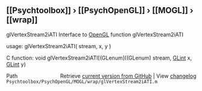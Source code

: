 ## [[Psychtoolbox]] &#8250; [[PsychOpenGL]] &#8250; [[MOGL]] &#8250; [[wrap]]

glVertexStream2iATI  Interface to [OpenGL](OpenGL) function glVertexStream2iATI  
  
usage:  glVertexStream2iATI( stream, x, y )  
  
C function:  void glVertexStream2iATI[(GLenum]((GLenum) stream, [GLint](GLint) x, [GLint](GLint) y)  




<div class="code_header" style="text-align:right;">
  <span style="float:left;">Path&nbsp;&nbsp;</span> <span class="counter">Retrieve <a href=
  "https://raw.github.com/Psychtoolbox-3/Psychtoolbox-3/beta/Psychtoolbox/PsychOpenGL/MOGL/wrap/glVertexStream2iATI.m">current version from GitHub</a> | View <a href=
  "https://github.com/Psychtoolbox-3/Psychtoolbox-3/commits/beta/Psychtoolbox/PsychOpenGL/MOGL/wrap/glVertexStream2iATI.m">changelog</a></span>
</div>
<div class="code">
  <code>Psychtoolbox/PsychOpenGL/MOGL/wrap/glVertexStream2iATI.m</code>
</div>

